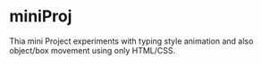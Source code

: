 # miniProj
Thia mini Project experiments with typing style animation and also object/box movement using only HTML/CSS.
